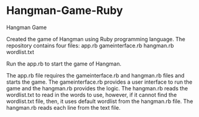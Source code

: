 # Hangman-Game-Ruby
Hangman Game

Created the game of Hangman using Ruby programming language.
The repository contains four files:
  app.rb
  gameinterface.rb
  hangman.rb
  wordlist.txt
  
Run the app.rb to start the game of Hangman.

The app.rb file requires the gameinterface.rb and hangman.rb files and starts the game.
The gameinterface.rb provides a user interface to run the game and the hangman.rb
provides the logic. The hangman.rb reads the wordlist.txt to read in the words to use, however, if it cannot
find the wordlist.txt file, then, it uses default wordlist from the hangman.rb file.
The hangman.rb reads each line from the text file.
